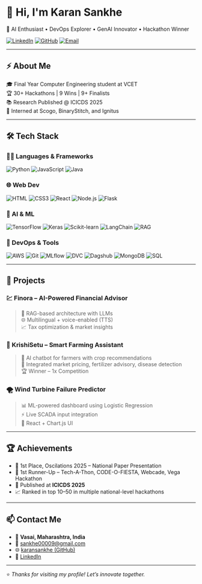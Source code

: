 # 👋 Hi, I'm Karan Sankhe

🚀 AI Enthusiast • DevOps Explorer • GenAI Innovator • Hackathon Winner  

[![LinkedIn](https://img.shields.io/badge/-karansankhe-blue?style=flat-square&logo=Linkedin&logoColor=white&link=https://linkedin.com/in/karansankhe)](https://linkedin.com/in/karansankhe)
[![GitHub](https://img.shields.io/badge/-Karansankhe-black?style=flat-square&logo=github&link=https://github.com/Karansankhe)](https://github.com/Karansankhe)
[![Email](https://img.shields.io/badge/-sankhe00009@gmail.com-D14836?style=flat-square&logo=Gmail&logoColor=white)](mailto:sankhe00009@gmail.com)

---

## ⚡ About Me

🎓 Final Year Computer Engineering student at VCET  
🏆 30+ Hackathons | 9 Wins | 9+ Finalists  
📚 Research Published @ ICICDS 2025  
💼 Interned at Scogo, BinaryStitch, and Ignitus  

---

## 🛠️ Tech Stack

### 👨‍💻 Languages & Frameworks
![Python](https://img.shields.io/badge/-Python-3776AB?style=flat&logo=python&logoColor=white)
![JavaScript](https://img.shields.io/badge/-JavaScript-F7DF1E?style=flat&logo=javascript&logoColor=black)
![Java](https://img.shields.io/badge/-Java-007396?style=flat&logo=java&logoColor=white)

### 🌐 Web Dev
![HTML](https://img.shields.io/badge/-HTML5-E34F26?style=flat&logo=html5&logoColor=white)
![CSS3](https://img.shields.io/badge/-CSS3-1572B6?style=flat&logo=css3)
![React](https://img.shields.io/badge/-React-20232A?style=flat&logo=react)
![Node.js](https://img.shields.io/badge/-Node.js-339933?style=flat&logo=node-dot-js)
![Flask](https://img.shields.io/badge/-Flask-000000?style=flat&logo=flask)

### 🤖 AI & ML
![TensorFlow](https://img.shields.io/badge/-TensorFlow-FF6F00?style=flat&logo=tensorflow&logoColor=white)
![Keras](https://img.shields.io/badge/-Keras-D00000?style=flat&logo=keras&logoColor=white)
![Scikit-learn](https://img.shields.io/badge/-Scikit--Learn-F7931E?style=flat&logo=scikit-learn&logoColor=white)
![LangChain](https://img.shields.io/badge/-LangChain-2a2a2a?style=flat&logo=chainlink&logoColor=white)
![RAG](https://img.shields.io/badge/-RAG-007acc?style=flat&logo=search)

### 🧰 DevOps & Tools
![AWS](https://img.shields.io/badge/-AWS-232F3E?style=flat&logo=amazon-aws)
![Git](https://img.shields.io/badge/-Git-F05032?style=flat&logo=git)
![MLflow](https://img.shields.io/badge/-MLflow-102760?style=flat&logo=mlflow)
![DVC](https://img.shields.io/badge/-DVC-945DD6?style=flat&logo=dvc)
![Dagshub](https://img.shields.io/badge/-Dagshub-FDDC3F?style=flat&logo=data&logoColor=black)
![MongoDB](https://img.shields.io/badge/-MongoDB-47A248?style=flat&logo=mongodb)
![SQL](https://img.shields.io/badge/-SQL-003B57?style=flat&logo=postgresql)

---

## 🚀 Projects

### 💹 Finora – AI-Powered Financial Advisor
> 📌 RAG-based architecture with LLMs  
> 🌐 Multilingual + voice-enabled (TTS)  
> 📈 Tax optimization & market insights

### 🌾 KrishiSetu – Smart Farming Assistant
> 🤖 AI chatbot for farmers with crop recommendations  
> 🧠 Integrated market pricing, fertilizer advisory, disease detection  
> 🏆 Winner – 1x Competition

### 🌪 Wind Turbine Failure Predictor
> 📊 ML-powered dashboard using Logistic Regression  
> ⚡ Live SCADA input integration  
> 🎨 React + Chart.js UI

---

## 🏆 Achievements

- 🥇 1st Place, Oscilations 2025 – National Paper Presentation  
- 🥈 1st Runner-Up – Tech-A-Thon, CODE-O-FIESTA, Webcade, Vega Hackathon  
- 🧠 Published at **ICICDS 2025**  
- 📈 Ranked in top 10–50 in multiple national-level hackathons  

---

## 📫 Contact Me

- 📍 **Vasai, Maharashtra, India**  
- 📧 [sankhe00009@gmail.com](mailto:sankhe00009@gmail.com)  
- 🌐 [karansankhe (GitHub)](https://github.com/Karansankhe)  
- 🔗 [LinkedIn](https://linkedin.com/in/karansankhe)

---

⭐ *Thanks for visiting my profile! Let’s innovate together.*


